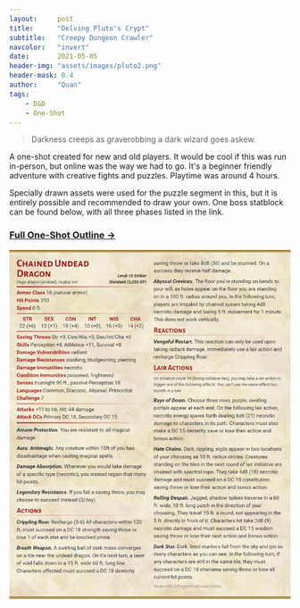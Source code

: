 ```yaml
---
layout:     post
title:      "Delving Pluto's Crypt"
subtitle:   "Creepy Dungeon Crawler"
navcolor:   "invert"
date:       2021-05-05
header-img: "assets/images/pluto2.png"
header-mask: 0.4
author:     "Quan"
tags:
    - D&D
    - One-Shot
---
```


> Darkness creeps as graverobbing a dark wizard goes askew.

A one-shot created for new and old players. It would be cool if this was run in-person, but online was the way we had to go. It's a beginner friendly adventure with creative fights and puzzles. Playtime was around 4 hours. 

Specially drawn assets were used for the puzzle segment in this, but it is entirely possible and recommended to draw your own. One boss statblock can be found below, with all three phases listed in the link.

### [Full One-Shot Outline →](https://docs.google.com/document/d/e/2PACX-1vTwGzDkijOsJIUdD1Pr5ogCsasanjCvcyicL2kSuGBQYhQs55CaEnT4aqIkg9iFwxWIXCR8DjaTWIdp/pub) <!-- Link to full story -->

![My Image](assets/images/skeletondragon.png "Skeleton Dragon")

